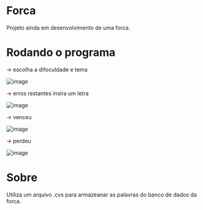 # Forca
Projeto ainda em desenvolvimento de uma forca.
# Rodando o programa
-> escolha a difoculdade e tema

![image](https://github.com/icaroccaetano/Forca/assets/84483036/e1434913-5317-4a08-9e6c-cc77981688a0)

 
-> erros restantes insira um letra

![image](https://github.com/icaroccaetano/Forca/assets/84483036/e36c406e-2220-4b75-93af-7722cdb60ea6)


-> venceu

![image](https://github.com/icaroccaetano/Forca/assets/84483036/240ebdd4-c360-4e28-8b7a-8d815318d388)

-> perdeu

![image](https://github.com/icaroccaetano/Forca/assets/84483036/bb20aa66-6819-48d8-8bec-2d056211a2fb)



# Sobre
Utiliza um arquivo .cvs para armazeanar as palavras do banco de dados da forca.

